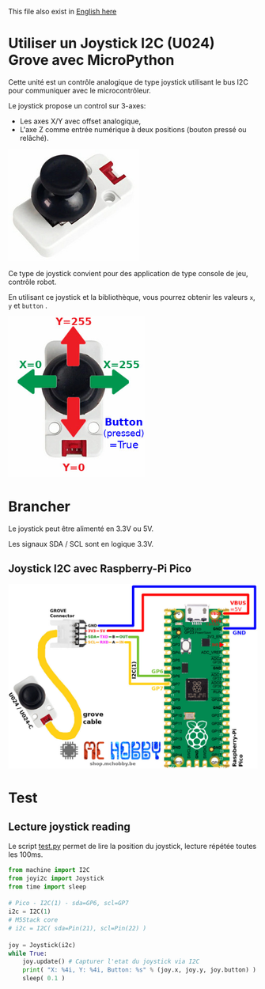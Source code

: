 This file also exist in [English here](readme_ENG.md)

# Utiliser un Joystick I2C (U024) Grove avec MicroPython

Cette unité est un contrôle analogique de type joystick utilisant le bus I2C pour communiquer avec le microcontrôleur.

Le joystick propose un control sur 3-axes:
* Les axes X/Y avec offset analogique,
* L'axe Z comme entrée numérique à deux positions (bouton pressé ou relâché).

![M5Stack u024-c I2C Joystick avec interface Grove](docs/_static/u024-c.jpg)

Ce type de joystick convient pour des application de type console de jeu, contrôle robot.

En utilisant ce joystick et la bibliothèque, vous pourrez obtenir les valeurs `x`, `y` et `button` .

![M5Stack u024-c I2C Joystick direction](docs/_static/u024-c-values.jpg)

# Brancher

Le joystick peut être alimenté en 3.3V ou 5V.

Les signaux SDA / SCL sont en logique 3.3V.

## Joystick I2C avec Raspberry-Pi Pico

![Joystick I2C vers Raspberry-Pi Pico](docs/_static/u024-to-pico.jpg)

# Test

## Lecture joystick reading

Le script [test.py](examples/test.py) permet de lire la position du joystick, lecture répétée toutes les 100ms.

``` python
from machine import I2C
from joyi2c import Joystick
from time import sleep

# Pico - I2C(1) - sda=GP6, scl=GP7
i2c = I2C(1)
# M5Stack core
# i2c = I2C( sda=Pin(21), scl=Pin(22) )

joy = Joystick(i2c)
while True:
	joy.update() # Capturer l'etat du joystick via I2C
	print( "X: %4i, Y: %4i, Button: %s" % (joy.x, joy.y, joy.button) )
	sleep( 0.1 )
```
